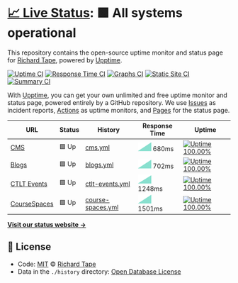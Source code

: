 # [📈 Live Status](https://richardtape.github.io/ubcupptime): <!--live status--> **🟩 All systems operational**

This repository contains the open-source uptime monitor and status page for [Richard Tape](https://richardtape.com/), powered by [Upptime](https://github.com/upptime/upptime).

[![Uptime CI](https://github.com/koj-co/upptime/workflows/Uptime%20CI/badge.svg)](https://github.com/koj-co/upptime/actions?query=workflow%3A%22Uptime+CI%22)
[![Response Time CI](https://github.com/koj-co/upptime/workflows/Response%20Time%20CI/badge.svg)](https://github.com/koj-co/upptime/actions?query=workflow%3A%22Response+Time+CI%22)
[![Graphs CI](https://github.com/koj-co/upptime/workflows/Graphs%20CI/badge.svg)](https://github.com/koj-co/upptime/actions?query=workflow%3A%22Graphs+CI%22)
[![Static Site CI](https://github.com/koj-co/upptime/workflows/Static%20Site%20CI/badge.svg)](https://github.com/koj-co/upptime/actions?query=workflow%3A%22Static+Site+CI%22)
[![Summary CI](https://github.com/koj-co/upptime/workflows/Summary%20CI/badge.svg)](https://github.com/koj-co/upptime/actions?query=workflow%3A%22Summary+CI%22)

With [Upptime](https://upptime.js.org), you can get your own unlimited and free uptime monitor and status page, powered entirely by a GitHub repository. We use [Issues](https://github.com/richardtape/ubcupptime/issues) as incident reports, [Actions](https://github.com/richardtape/ubcupptime/actions) as uptime monitors, and [Pages](https://richardtape.github.io/ubcupptime) for the status page.

<!--start: status pages-->
<!-- This summary is generated by Upptime (https://github.com/upptime/upptime) -->
<!-- Do not edit this manually, your changes will be overwritten -->

| URL                                          | Status | History                                                                                                 | Response Time                                                                       | Uptime                                                                                                                                                                                                                                   |
| -------------------------------------------- | ------ | ------------------------------------------------------------------------------------------------------- | ----------------------------------------------------------------------------------- | ---------------------------------------------------------------------------------------------------------------------------------------------------------------------------------------------------------------------------------------- |
| [CMS](https://cms.ubc.ca)                    | 🟩 Up  | [cms.yml](https://github.com/richardtape/ubcupptime/commits/master/history/cms.yml)                     | <img alt="Response time graph" src="./graphs/cms.png" height="20"> 680ms            | [![Uptime 100.00%](https://img.shields.io/endpoint?url=https%3A%2F%2Fraw.githubusercontent.com%2Frichardtape%2Fubcupptime%2Fmaster%2Fapi%2Fcms%2Fuptime.json)](https://richardtape.github.io/ubcupptime/history/cms)                     |
| [Blogs](https://blogs.ubc.ca)                | 🟩 Up  | [blogs.yml](https://github.com/richardtape/ubcupptime/commits/master/history/blogs.yml)                 | <img alt="Response time graph" src="./graphs/blogs.png" height="20"> 702ms          | [![Uptime 100.00%](https://img.shields.io/endpoint?url=https%3A%2F%2Fraw.githubusercontent.com%2Frichardtape%2Fubcupptime%2Fmaster%2Fapi%2Fblogs%2Fuptime.json)](https://richardtape.github.io/ubcupptime/history/blogs)                 |
| [CTLT Events](https://events.ctlt.ubc.ca)    | 🟩 Up  | [ctlt-events.yml](https://github.com/richardtape/ubcupptime/commits/master/history/ctlt-events.yml)     | <img alt="Response time graph" src="./graphs/ctlt-events.png" height="20"> 1248ms   | [![Uptime 100.00%](https://img.shields.io/endpoint?url=https%3A%2F%2Fraw.githubusercontent.com%2Frichardtape%2Fubcupptime%2Fmaster%2Fapi%2Fctlt-events%2Fuptime.json)](https://richardtape.github.io/ubcupptime/history/ctlt-events)     |
| [CourseSpaces](https://coursespaces.ubc.ca/) | 🟩 Up  | [course-spaces.yml](https://github.com/richardtape/ubcupptime/commits/master/history/course-spaces.yml) | <img alt="Response time graph" src="./graphs/course-spaces.png" height="20"> 1501ms | [![Uptime 100.00%](https://img.shields.io/endpoint?url=https%3A%2F%2Fraw.githubusercontent.com%2Frichardtape%2Fubcupptime%2Fmaster%2Fapi%2Fcourse-spaces%2Fuptime.json)](https://richardtape.github.io/ubcupptime/history/course-spaces) |

<!--end: status pages-->

[**Visit our status website →**](https://richardtape.github.io/ubcupptime)

## 📄 License

- Code: [MIT](./LICENSE) © [Richard Tape](https://richardtape.com/)
- Data in the `./history` directory: [Open Database License](https://opendatacommons.org/licenses/odbl/1-0/)
